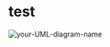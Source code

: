 # test

![your-UML-diagram-name](http://www.plantuml.com/plantuml/proxy?cache=no&src=https://raw.githubusercontent.com/ramaaorella/test/main/test.iuml)

